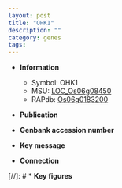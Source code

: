 ```yaml
---
layout: post
title: "OHK1"
description: ""
category: genes
tags: 
---
```


* **Information**  
    + Symbol: OHK1  
    + MSU: [LOC_Os06g08450](http://rice.uga.edu/cgi-bin/ORF_infopage.cgi?orf=LOC_Os06g08450)  
    + RAPdb: [Os06g0183200](http://rapdb.dna.affrc.go.jp/viewer/gbrowse_details/irgsp1?name=Os06g0183200)  

* **Publication**  

* **Genbank accession number**  

* **Key message**  

* **Connection**  

[//]: # * **Key figures**  


